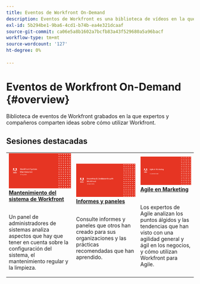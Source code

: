 ```yaml
---
title: Eventos de Workfront On-Demand
description: Eventos de Workfront es una biblioteca de vídeos en la que expertos y compañeros han compartido sus ideas y pensamientos sobre cómo utilizar Workfront para mejorar el trabajo que se realiza para sus organizaciones.
exl-id: 5b294be1-9ba6-4cd1-b74b-ea4e321dcaaf
source-git-commit: ca06e5a8b1602a7bcfb83a43f529680a5a96bacf
workflow-type: tm+mt
source-wordcount: '127'
ht-degree: 0%

---
```


# Eventos de Workfront On-Demand {#overview}

Biblioteca de eventos de Workfront grabados en la que expertos y compañeros comparten ideas sobre cómo utilizar Workfront.

## Sesiones destacadas

<table>
  <tr>
   <td>
      <a href="user-groups/workfront-system-maintenance.md">
      <img alt="Mantenimiento del sistema de Workfront" src="assets/workfront-system-maintenance.png"/>
      </a>
      <div>
         <a href="user-groups/workfront-system-maintenance.md"><strong>Mantenimiento del sistema de Workfront</strong></a>
<!---         <br/><em>foo</em> -->
      </div>
      <p>
        <br/>
         Un panel de administradores de sistemas analiza aspectos que hay que tener en cuenta sobre la configuración del sistema, el mantenimiento regular y la limpieza.
      </p>
    </td>
   <td>
      <a href="user-groups/reporting-and-dashboards.md">
      <img alt="Informes y paneles" src="assets/reporting-and-dashboards.png"/>
      </a>
      <div>
         <a href="user-groups/reporting-and-dashboards.md"><strong>Informes y paneles</strong></a>
<!---         <br/><em>foo</em> -->
      </div>
      <p>
        <br/>
         Consulte informes y paneles que otros han creado para sus organizaciones y las prácticas recomendadas que han aprendido.
      </p>
    </td>
   <td>
      <a href="user-groups/agile-in-marketing.md">
      <img alt="Agile en Marketing" src="assets/agile-in-marketing.png"/>
      </a>
      <div>
         <a href="user-groups/agile-in-marketing.md"><strong>Agile en Marketing</strong></a>
<!---         <br/><em>foo</em> -->
      </div>
      <p>
        <br/>
         Los expertos de Agile analizan los puntos álgidos y las tendencias que han visto con una agilidad general y ágil en los negocios, y cómo utilizan Workfront para Agile.
      </p>
    </td>
  </tr>
</table>
